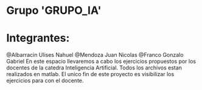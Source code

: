 # Grupo 'GRUPO_IA'
# Integrantes:
  @Albarracin Ulises Nahuel
  @Mendoza Juan Nicolas
  @Franco Gonzalo Gabriel
En este espacio llevaremos a cabo los ejercicios propuestos por los docentes de la catedra Inteligencia Artificial. Todos los archivos estan realizados en matlab. El unico fin de este proyecto es visibilizar los ejercicios para con el docente.

